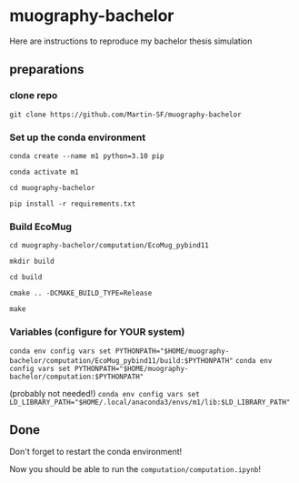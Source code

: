 # muography-bachelor

Here are instructions to reproduce my bachelor thesis simulation

## preparations

### clone repo

`git clone https://github.com/Martin-SF/muography-bachelor`

### Set up the conda environment
`conda create --name m1 python=3.10 pip`

`conda activate m1`

`cd muography-bachelor`

`pip install -r requirements.txt`


### Build EcoMug
`cd muography-bachelor/computation/EcoMug_pybind11`

`mkdir build`

`cd build`

`cmake .. -DCMAKE_BUILD_TYPE=Release`

`make`

### Variables (configure for YOUR system)
`conda env config vars set PYTHONPATH="$HOME/muography-bachelor/computation/EcoMug_pybind11/build:$PYTHONPATH"`
`conda env config vars set PYTHONPATH="$HOME/muography-bachelor/computation:$PYTHONPATH"`

(probably not needed!) `conda env config vars set LD_LIBRARY_PATH="$HOME/.local/anaconda3/envs/m1/lib:$LD_LIBRARY_PATH"`

## Done

Don't forget to restart the conda environment!

Now you should be able to run the `computation/computation.ipynb`!
